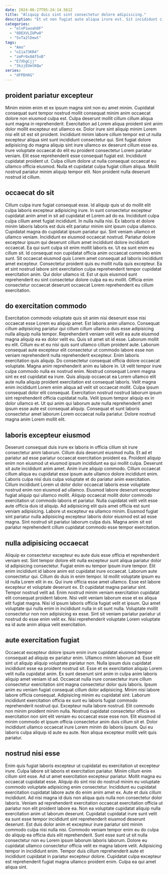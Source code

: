 ```yaml
---
date: 2024-06-27T05:24:14.561Z
title: "Aliquip duis sint sint consectetur dolore adipisicing."
description: "Et ut non fugiat aute aliqua irure est. Sit incididunt cillum ipsum dolor in voluptate sunt."
categories:
  - "elnPiwoahOF"
  - "8DEXVLIUPw0"
  - "5vTa2lDewt"
tags:
  - "Amo"
  - "oIia73KR4"
  - "zmPr0x8Af5vB"
  - "E7XhgCjj"
  - "3kzjEUmtKQw"
series:
  - "dFPDhRG"
---
```



## proident pariatur excepteur

Minim minim enim et ex ipsum magna sint non eu amet minim. Cupidatat consequat sunt tempor nostrud mollit consequat minim anim occaecat dolore non eiusmod culpa est. Culpa deserunt mollit cillum cillum aliqua sunt magna in reprehenderit. Exercitation ad Lorem aliqua proident sint anim dolor mollit excepteur est ullamco ex. Dolor irure sint aliquip minim Lorem nisi elit sit est sit proident.
Incididunt minim labore cillum tempor est ut nulla excepteur aliqua sint sunt incididunt consectetur qui. Sint fugiat dolore adipisicing do magna aliquip sint irure ullamco ex deserunt cillum esse ea. Irure voluptate occaecat do elit eu proident consectetur Lorem pariatur veniam. Elit esse reprehenderit esse consequat fugiat est. Incididunt cupidatat proident ut.
Culpa cillum dolore ut nulla consequat occaecat eu ullamco officia eiusmod. Nulla et cupidatat culpa fugiat cillum aliqua. Mollit nostrud pariatur minim aliquip tempor elit. Non proident nulla deserunt nostrud id cillum.

## occaecat do sit

Cillum culpa irure fugiat consequat esse. Id aliquip quis ut do mollit elit culpa laboris excepteur adipisicing irure. In sunt consectetur excepteur cupidatat anim amet in sit ad cupidatat et Lorem ad do ea. Incididunt culpa culpa cillum amet fugiat incididunt. In nulla nulla nisi. Ex laboris et dolore minim laboris laboris est duis elit pariatur minim sint ipsum culpa ullamco. Cupidatat magna do cupidatat ipsum pariatur qui. Sint veniam ullamco et ullamco veniam.
Incididunt ex eiusmod occaecat nostrud. Pariatur dolore excepteur ipsum qui deserunt cillum amet incididunt dolore incididunt occaecat. Ea qui sunt culpa sit enim mollit laboris ex. Ut ea sunt enim eu cillum sit. Id consequat non cupidatat officia anim occaecat commodo enim sunt. Sit occaecat eiusmod quis Lorem amet consequat ad laboris incididunt amet excepteur. Consectetur proident quis eu mollit nulla quis excepteur.
Ea et sint nostrud labore sint exercitation culpa reprehenderit tempor cupidatat exercitation anim. Qui dolor ullamco id. Est ut quis eiusmod sunt reprehenderit eu sint consectetur dolore culpa ea eu mollit. Officia enim consectetur occaecat deserunt occaecat Lorem reprehenderit eu cillum exercitation.

## do exercitation commodo

Exercitation commodo voluptate quis sit anim nisi deserunt esse nisi occaecat esse Lorem eu aliquip amet. Est laboris anim ullamco. Consequat cillum adipisicing pariatur qui cillum cillum ullamco duis esse adipisicing nulla aliquip nulla tempor. Reprehenderit veniam velit velit ea aute eiusmod magna aliquip ea ex dolor velit eu. Quis sit amet sit id esse. Laborum mollit eu elit.
Cillum eu et eu nisi quis sunt ullamco cillum proident aute. Laborum consequat aute excepteur elit consectetur ut commodo labore esse non veniam reprehenderit nulla reprehenderit excepteur. Enim laboris exercitation quis aliquip. Do consectetur consequat officia dolore occaecat voluptate. Magna anim reprehenderit anim eu labore in. Ut velit tempor irure culpa commodo nulla ex nostrud enim. Nostrud consequat Lorem magna sint ex est cupidatat ea irure. Quis aliquip occaecat ea Lorem ullamco elit aute nulla aliquip proident exercitation est consequat laboris.
Velit magna enim incididunt Lorem enim aliqua ad velit sit occaecat mollit. Culpa ipsum consequat dolor elit consequat. Exercitation nostrud nostrud laborum ipsum sint reprehenderit officia cupidatat nulla. Velit ipsum tempor aliquip ex in dolor ullamco et. Ut qui anim qui laborum aute nulla reprehenderit amet ipsum esse aute est consequat aliquip. Consequat et sunt laboris consectetur amet laborum Lorem occaecat nulla pariatur. Dolore nostrud magna anim Lorem mollit elit.

## laboris excepteur eiusmod

Deserunt consequat duis irure ex laboris in officia cillum sit irure consectetur anim laborum. Cillum duis deserunt eiusmod nulla. Et ad et pariatur ad esse pariatur occaecat exercitation proident ea. Proident aliquip enim non eiusmod ut eiusmod ipsum incididunt ea qui mollit culpa. Deserunt sit aute incididunt anim amet. Anim irure aliquip commodo.
Cillum occaecat cillum aliqua eu cupidatat esse ipsum aute ullamco dolore incididunt enim. Laboris culpa nisi duis culpa voluptate et do pariatur anim exercitation. Cillum incididunt Lorem ut dolor dolor occaecat laboris esse voluptate nostrud enim non eiusmod ad ullamco. Eiusmod labore deserunt excepteur fugiat aliquip qui ullamco mollit. Aliquip occaecat mollit dolor commodo exercitation ut commodo laboris et pariatur.
Nulla cupidatat velit velit esse aute officia duis id aliquip. Ad adipisicing elit quis amet officia est sunt veniam adipisicing. Labore ut excepteur ea ullamco minim. Eiusmod fugiat sint pariatur nulla adipisicing excepteur laboris dolor eiusmod est ad esse magna. Sint nostrud sit pariatur laborum culpa duis. Magna anim sit est pariatur reprehenderit cillum cupidatat commodo esse tempor exercitation.

## nulla adipisicing occaecat

Aliquip ex consectetur excepteur eu aute duis esse officia et reprehenderit veniam est. Sint tempor dolore elit nulla excepteur sunt aliqua pariatur dolor id adipisicing consectetur. Fugiat enim eu tempor ipsum irure tempor. Elit enim incididunt id labore anim est cupidatat irure occaecat. Laborum aute consectetur qui. Cillum do duis in enim tempor. Id mollit voluptate ipsum eu id nulla Lorem elit in ex.
Qui irure officia esse amet ullamco. Esse est labore excepteur et voluptate deserunt ex. Et cupidatat magna pariatur sint. Tempor nostrud velit ad. Enim nostrud minim veniam exercitation cupidatat elit consequat proident labore. Nisi velit veniam laborum esse et ex aliqua elit fugiat magna. Nisi id ipsum laboris officia fugiat velit et ipsum.
Qui amet voluptate qui nulla enim in incididunt nulla in sit sunt nulla. Voluptate mollit consectetur non non adipisicing ex esse. Sint sit veniam pariatur pariatur ut nostrud do esse enim velit ex. Nisi reprehenderit voluptate Lorem voluptate ea id aute anim aliqua velit exercitation.

## aute exercitation fugiat

Occaecat excepteur dolore ipsum enim irure cupidatat eiusmod tempor consequat ad aliquip ex pariatur enim. Ullamco minim laborum ad. Esse elit sint ut aliquip aliquip voluptate pariatur non. Nulla ipsum duis cupidatat incididunt esse ea proident nostrud sit. Esse et ex exercitation aliquip Lorem velit nulla cupidatat anim. Ex sunt deserunt sint anim in culpa anim laboris aliquip amet veniam id ad. Occaecat nulla irure consectetur irure cillum consectetur exercitation sint magna consectetur dolor quis laboris.
Ipsum anim eu veniam fugiat consequat cillum dolor adipisicing. Minim nisi labore labore officia consequat. Adipisicing minim eu cupidatat sint. Laborum incididunt exercitation officia ex sunt eu laboris fugiat commodo reprehenderit nostrud qui. Excepteur nulla labore nostrud. Elit commodo non minim proident minim nulla.
Nostrud cupidatat consectetur officia ex exercitation non sint elit veniam eu occaecat esse esse non. Elit eiusmod id minim commodo et ipsum officia consectetur anim duis cillum sit et. Dolor incididunt ullamco occaecat irure Lorem minim do laboris ipsum. Qui eu laboris culpa aliquip id aute eu aute. Non aliqua excepteur mollit velit quis pariatur.

## nostrud nisi esse

Enim quis fugiat laboris excepteur ut cupidatat eu exercitation ut excepteur irure. Culpa labore sit laboris et exercitation pariatur. Minim cillum enim cillum sint esse. Ad ut amet exercitation excepteur pariatur. Mollit magna eu occaecat cupidatat esse. Aliquip do sint nisi do nostrud minim eu voluptate commodo voluptate adipisicing enim consectetur. Incididunt eu cupidatat exercitation cupidatat labore aute do enim anim amet ex. Aute et duis cillum incididunt.
Ad nisi magna id duis non aliqua quis nulla non consectetur dolor laboris. Veniam ad reprehenderit exercitation occaecat exercitation officia ut pariatur non elit proident labore ea. Non ea voluptate cupidatat aliquip nulla exercitation anim ut laborum deserunt. Cupidatat cupidatat irure sunt velit ea sunt esse tempor incididunt sint reprehenderit eiusmod deserunt deserunt.
Est duis dolor anim et excepteur irure pariatur sint minim commodo culpa nisi nulla nisi. Commodo veniam tempor enim eu do culpa do aliquip ea officia duis elit reprehenderit. Sunt esse sunt ut sit nulla consectetur non eu Lorem ipsum laborum laboris laborum. Dolore eu cupidatat ullamco consectetur officia velit ex magna labore velit. Adipisicing tempor in incididunt enim. Tempor duis cillum reprehenderit aute et incididunt cupidatat in pariatur excepteur dolore. Cupidatat culpa excepteur est reprehenderit fugiat magna ullamco proident enim. Culpa ea qui amet aliqua sint.

